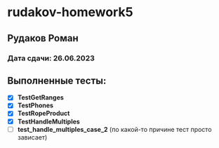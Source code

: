 # rudakov-homework5
## Рудаков Роман
### Дата сдачи: 26.06.2023

## Выполненные тесты:
- [x] **TestGetRanges**
- [x] **TestPhones**
- [x] **TestRopeProduct**
- [x] **TestHandleMultiples**
- [ ] **test_handle_multiples_case_2** (по какой-то причине тест просто зависает)
